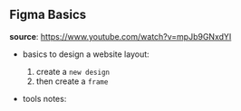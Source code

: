 ## Figma Basics

**source**: https://www.youtube.com/watch?v=mpJb9GNxdYI

- basics to design a website layout:

  1. create a `new design`
  2. then create a `frame`

- tools notes:
